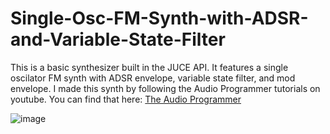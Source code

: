 # Single-Osc-FM-Synth-with-ADSR-and-Variable-State-Filter

This is a basic synthesizer built in the JUCE API. It features a single oscilator FM synth with ADSR envelope, variable state filter, and mod envelope.
I made this synth by following the Audio Programmer tutorials on youtube. You can find that here: <a href="https://www.youtube.com/@TheAudioProgrammer">The Audio Programmer</a>


![image](https://user-images.githubusercontent.com/121768237/210183183-47c3f689-f7a4-45c8-ac29-ea4eec03eb65.png)

